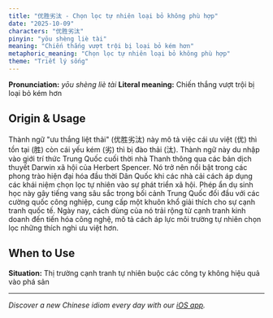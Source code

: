 ```yaml
---
title: "优胜劣汰 - Chọn lọc tự nhiên loại bỏ không phù hợp"
date: "2025-10-09"
characters: "优胜劣汰"
pinyin: "yōu shèng liè tài"
meaning: "Chiến thắng vượt trội bị loại bỏ kém hơn"
metaphoric_meaning: "Chọn lọc tự nhiên loại bỏ không phù hợp"
theme: "Triết lý sống"
---
```


**Pronunciation:** *yōu shèng liè tài*
**Literal meaning:** Chiến thắng vượt trội bị loại bỏ kém hơn

## Origin & Usage

Thành ngữ "ưu thắng liệt thải" (优胜劣汰) này mô tả việc cái ưu việt (优) thì tồn tại (胜) còn cái yếu kém (劣) thì bị đào thải (汰). Thành ngữ này du nhập vào giới trí thức Trung Quốc cuối thời nhà Thanh thông qua các bản dịch thuyết Darwin xã hội của Herbert Spencer. Nó trở nên nổi bật trong các phong trào hiện đại hóa đầu thời Dân Quốc khi các nhà cải cách áp dụng các khái niệm chọn lọc tự nhiên vào sự phát triển xã hội. Phép ẩn dụ sinh học này gây tiếng vang sâu sắc trong bối cảnh Trung Quốc đối đầu với các cường quốc công nghiệp, cung cấp một khuôn khổ giải thích cho sự cạnh tranh quốc tế. Ngày nay, cách dùng của nó trải rộng từ cạnh tranh kinh doanh đến tiến hóa công nghệ, mô tả cách áp lực môi trường tự nhiên chọn lọc những thích nghi ưu việt hơn.

## When to Use

**Situation:** Thị trường cạnh tranh tự nhiên buộc các công ty không hiệu quả vào phá sản

---

*Discover a new Chinese idiom every day with our [iOS app](https://apps.apple.com/us/app/daily-chinese-idioms/id6740611324).*
